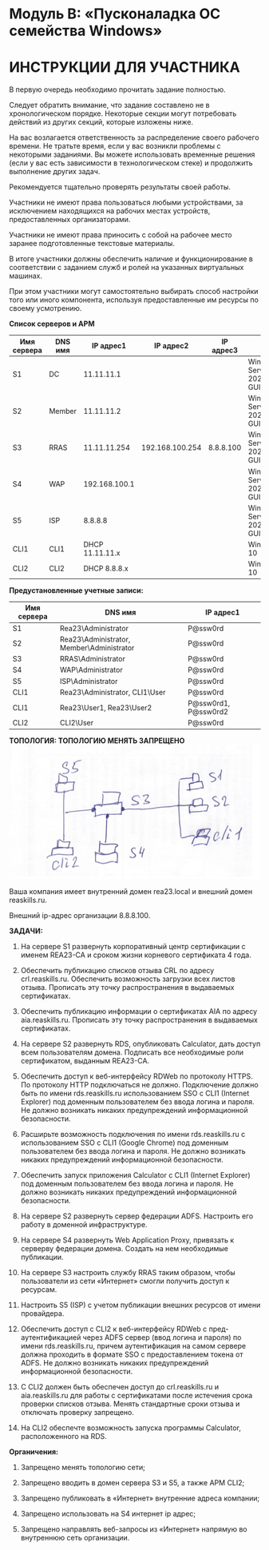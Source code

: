 # Модуль B: «Пусконаладка ОС семейства Windows»

# ИНСТРУКЦИИ ДЛЯ УЧАСТНИКА

В первую очередь необходимо прочитать задание полностью.

Следует обратить внимание, что задание составлено не в хронологическом порядке. Некоторые секции могут потребовать действий из других секций, которые изложены ниже.

На вас возлагается ответственность за распределение своего рабочего времени. Не тратьте время, если у вас возникли проблемы с некоторыми заданиями. Вы можете использовать временные решения (если у вас есть зависимости в технологическом стеке) и продолжить выполнение других задач.

Рекомендуется тщательно проверять результаты своей работы.

Участники не имеют права пользоваться любыми устройствами, за исключением находящихся на рабочих местах устройств, предоставленных организаторами.

Участники не имеют права приносить с собой на рабочее место заранее подготовленные текстовые материалы.

В итоге участники должны обеспечить наличие и функционирование в соответствии с заданием служб и ролей на указанных виртуальных машинах. 

При этом участники могут самостоятельно выбирать способ настройки того или иного компонента, используя предоставленные им ресурсы по своему усмотрению.

**Список серверов и АРМ**

| Имя сервера	| DNS имя	| IP адрес1	| IP адрес2 |	IP адрес3 |    |
| ----------- | ------- | --------- | --------- | --------- | --- |
| S1 | DC |	11.11.11.1 |	     |     | Windows Server 2022 GUI | 
| S2 | Member |	11.11.11.2 |     |    |		Windows Server 2022 GUI |
| S3 | RRAS |	11.11.11.254 | 192.168.100.254 |	8.8.8.100 |	Windows Server 2022 GUI |
| S4 |	WAP |	192.168.100.1 |    |    |			Windows Server 2022 GUI |
| S5 |	ISP |	8.8.8.8 |    |    |			Windows Server 2022 GUI |
| CLI1 |	CLI1 |	DHCP 11.11.11.x |    |    |			Windows 10 |
| CLI2 |	CLI2 |	DHCP 8.8.8.х |    |    |			Windows 10 |
	

**Предустановленные учетные записи:**

| Имя сервера	| DNS имя	| IP адрес1	|
| ----------- | ------- | --------- |
| S1 |	Rea23\Administrator |	P@ssw0rd |
| S2 |	Rea23\Administrator, Member\Administrator |	P@ssw0rd |
| S3 |	RRAS\Administrator |	P@ssw0rd |
| S4 |	WAP\Administrator |	P@ssw0rd |
| S5 |	ISP\Administrator |	P@ssw0rd |
| CLI1 |	Rea23\Administrator, CLI1\User |	P@ssw0rd |
| CLI1 |	Rea23\User1, Rea23\User2 |	P@ssw0rd1, P@ssw0rd2 |
| CLI2 |	CLI2\User |	P@ssw0rd |

**ТОПОЛОГИЯ: ТОПОЛОГИЮ МЕНЯТЬ ЗАПРЕЩЕНО**
![text](./moduleB.png)

Ваша компания имеет внутренний домен rea23.local и внешний домен reaskills.ru.

Внешний ip-адрес организации 8.8.8.100. 

**ЗАДАЧИ:**

1. На сервере S1 развернуть корпоративный центр сертификации с именем REA23-CA и сроком жизни корневого сертификата 4 года.

2. Обеспечить публикацию списков отзыва CRL по адресу crl.reaskills.ru. Обеспечить возможность загрузки всех листов отзыва. Прописать эту точку распространения в выдаваемых сертификатах.

3. Обеспечить публикацию информации о сертификатах AIA по адресу aia.reaskills.ru. Прописать эту точку распространения в выдаваемых сертификатах.

4. На сервере S2 развернуть RDS, опубликовать Calculator, дать доступ всем пользователям домена. Подписать все необходимые роли сертификатом, выданным REA23-CA.

5. Обеспечить доступ к веб-интерфейсу RDWeb по протоколу HTTPS. По протоколу HTTP подключаться не должно. Подключение должно быть по имени rds.reaskills.ru  использованием SSO с CLI1 (Internet Explorer) под доменным пользователем без ввода логина и пароля. Не должно возникать никаких предупреждений информационной безопасности.

6. Расширьте возможность подключения по имени rds.reaskills.ru с использованием SSO с CLI1 (Google Chrome) под доменным пользователем без ввода логина и пароля. Не должно возникать никаких предупреждений информационной безопасности.

7. Обеспечить запуск приложения Calculator с CLI1 (Internet Explorer) под доменным пользователем без ввода логина и пароля. Не должно возникать никаких предупреждений информационной безопасности.

8. На сервере S2 развернуть сервер федерации ADFS. Настроить его работу в доменной инфраструктуре.

9. На сервере S4 развернуть Web Application Proxy, привязать к серверву федерации домена. Создать на нем необходимые публикации.

10. На сервере S3 настроить службу RRAS таким образом, чтобы пользователи из сети «Интернет» смогли получить доступ к ресурсам.

11. Настроить S5 (ISP) с учетом публикации внешних ресурсов от имени провайдера.

12. Обеспечить доступ с CLI2 к веб-интерфейсу RDWeb с пред-аутентификацией через ADFS сервер (ввод логина и пароля) по имени rds.reaskills.ru, причем аутентификация на самом сервере должна проходить в формате SSO с предоставлением токена от ADFS. Не должно возникать никаких предупреждений информационной безопасности.

13. С CLI2 должен быть обеспечен доступ до crl.reaskills.ru и aia.reaskills.ru для работы с сертификатами после истечения срока проверки списков отзыва. Менять стандартные сроки отзыва и отключать проверку запрещено.

14. На CLI2 обеспечте возможность запуска программы Calculator, расположенного на RDS.

**Органичения:**

1. Запрещено менять топологию сети;

2. Запрещено вводить в домен сервера S3 и S5, а также АРМ CLI2;

3. Запрещено публиковать в «Интернет» внутренние адреса компании;

4. Запрещено использовать на S4 интернет ip адрес;

5. Запрещено направлять веб-запросы из «Интернет» напрямую во внутреннюю сеть организации.





